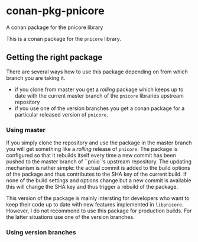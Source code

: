 # conan-pkg-pnicore
A conan package for the pnicore library

This is a conan package for the ``pnicore`` library. 

## Getting the right package  

There are several ways how to use this package depending on from which 
branch you are taking it. 

* if you clone from master you get a *rolling* package which keeps up to date 
  with the current master branch of the ``pnicore`` libraries upstream repository
* if you use one of the version branches you get a conan package for a particular 
  released version of ``pnicore``.  

### Using master 

If you simply clone the repository and use the package in the master branch you will get 
something like a *rolling* release of ``pnicore``. The package is configured so that it 
rebuilds itself every time a new commit has been pushed to the master branch of ``pniio`'s 
upstream repository. 
The updating mechanism is rather simple: the actual commit is added to the build options 
of the package and thus contributes to the SHA key of the current build. If none of the 
build settings and options change but a new commit is available this will change the SHA 
key and thus trigger a rebuild of the package. 

This version of the package is mainly intersting for developers who want to keep their 
code up to date with new features implemented in ``libpnicore``. However, I do not recommend 
to use this package for production builds. For the latter situations use one of the 
version branches. 

### Using version branches



